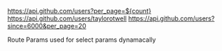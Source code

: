 https://api.github.com/users?per_page=${count}
https://api.github.com/users/taylorotwell
https://api.github.com/users?since=6000&per_page=20

Route Params used for select params dynamacally